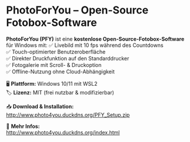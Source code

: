 # PhotoForYou – Open-Source Fotobox-Software

**PhotoForYou (PFY)** ist eine **kostenlose Open-Source-Fotobox-Software** für Windows mit:
✅ Livebild mit 10 fps während des Countdowns  
✅ Touch-optimierter Benutzeroberfläche  
✅ Direkter Druckfunktion auf den Standarddrucker  
✅ Fotogalerie mit Scroll- & Druckoption  
✅ Offline-Nutzung ohne Cloud-Abhängigkeit  

🖥 **Plattform:** Windows 10/11 mit WSL2  
🏷 **Lizenz:** MIT (frei nutzbar & modifizierbar)  

📥 **Download & Installation:**  
http://www.photo4you.duckdns.org/PFY_Setup.zip 

📸 **Mehr Infos:**  
http://www.photo4you.duckdns.org/index.html
